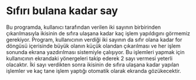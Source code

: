 # Sıfırı bulana kadar say
Bu programda, kullanıcı tarafından verilen iki sayının birbirinden çıkarılmasıyla ikisinin de sıfıra ulaşana kadar kaç işlem yapıldıgını görmemiz gerekiyor. Program, kullanıcının verdiği iki sayının da sıfır olana kadar for döngüsü içerisinde büyük olanın küçük olandan çıkarılması ve her işlem sonunda ekrana yazdırılması sistemiyle çalışıyor. Bu işlemleri yapmak için kullanıcının ekrandaki yönergeleri takip ederek 2 sayı vermesi yeterli olacaktır. İki sayı verdikten sonra ikisinin de sıfıra ulaşana kadar yapılan işlemler ve kaç tane işlem yaptığı otomatik olarak ekranda gözükecektir.
